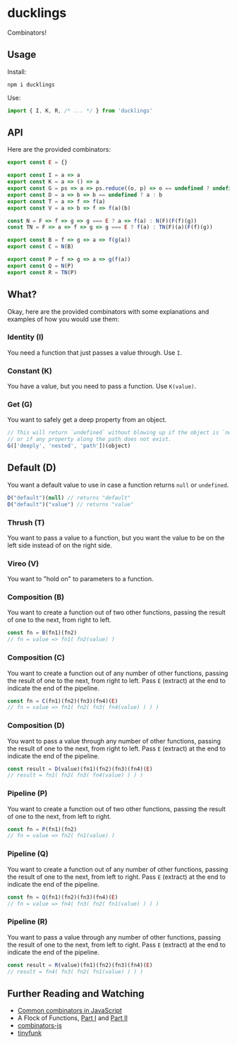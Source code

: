 # ducklings

Combinators!

## Usage

Install:

```
npm i ducklings
```

Use:

```javascript
import { I, K, R, /* ... */ } from 'ducklings'
```

## API

Here are the provided combinators:

```javascript
export const E = {}

export const I = a => a
export const K = a => () => a
export const G = ps => a => ps.reduce((o, p) => o == undefined ? undefined : o[p] , a)
export const D = a => b => b == undefined ? a : b
export const T = a => f => f(a)
export const V = a => b => f => f(a)(b)

const N = F => f => g => g === E ? a => f(a) : N(F)(F(f)(g))
const TN = F => a => f => g => g === E ? f(a) : TN(F)(a)(F(f)(g))

export const B = f => g => a => f(g(a))
export const C = N(B)

export const P = f => g => a => g(f(a))
export const Q = N(P)
export const R = TN(P)
```

## What?

Okay, here are the provided combinators with some explanations and examples of how you would use
them:

### Identity (I)

You need a function that just passes a value through. Use `I`.

### Constant (K)

You have a value, but you need to pass a function. Use `K(value)`.

### Get (G)

You want to safely get a deep property from an object.

```javascript
// This will return `undefined` without blowing up if the object is `null` or `undefined`,
// or if any property along the path does not exist.
G(['deeply', 'nested', 'path'])(object)
```

## Default (D)

You want a default value to use in case a function returns `null` or `undefined`.

```javascript
D("default")(null) // returns "default"
D("default")("value") // returns "value"
```

### Thrush (T)

You want to pass a value to a function, but you want the value to be on the left side instead of on
the right side.

### Vireo (V)

You want to "hold on" to parameters to a function.

### Composition (B)

You want to create a function out of two other functions, passing the result of one to the next,
from right to left.

```javascript
const fn = B(fn1)(fn2)
// fn = value => fn1( fn2(value) )
```

### Composition (C)

You want to create a function out of any number of other functions, passing the result of one to the
next, from right to left. Pass `E` (extract) at the end to indicate the end of the pipeline.

```javascript
const fn = C(fn1)(fn2)(fn3)(fn4)(E)
// fn = value => fn1( fn2( fn3( fn4(value) ) ) )
```

### Composition (D)

You want to pass a value through any number of other functions, passing the result of one to the
next, from right to left. Pass `E` (extract) at the end to indicate the end of the pipeline.

```javascript
const result = D(value)(fn1)(fn2)(fn3)(fn4)(E)
// result = fn1( fn2( fn3( fn4(value) ) ) )
```

### Pipeline (P)

You want to create a function out of two other functions, passing the result of one to the next,
from left to right.

```javascript
const fn = P(fn1)(fn2)
// fn = value => fn2( fn1(value) )
```

### Pipeline (Q)

You want to create a function out of any number of other functions, passing the result of one to the
next, from left to right. Pass `E` (extract) at the end to indicate the end of the pipeline.

```javascript
const fn = Q(fn1)(fn2)(fn3)(fn4)(E)
// fn = value => fn4( fn3( fn2( fn1(value) ) ) )
```

### Pipeline (R)

You want to pass a value through any number of other functions, passing the result of one to the
next, from left to right. Pass `E` (extract) at the end to indicate the end of the pipeline.

```javascript
const result = R(value)(fn1)(fn2)(fn3)(fn4)(E)
// result = fn4( fn3( fn2( fn1(value) ) ) )
```

## Further Reading and Watching

- [Common combinators in JavaScript](https://gist.github.com/Avaq/1f0636ec5c8d6aed2e45)
- A Flock of Functions, [Part I](https://youtube.com/watch?v=3VQ382QG-y4) and [Part II](https://youtube.com/watch?v=pAnLQ9JwN-E)
- [combinators-js](https://github.com/benji6/combinators-js)
- [tinyfunk](https://github.com/flintinatux/tinyfunk)
